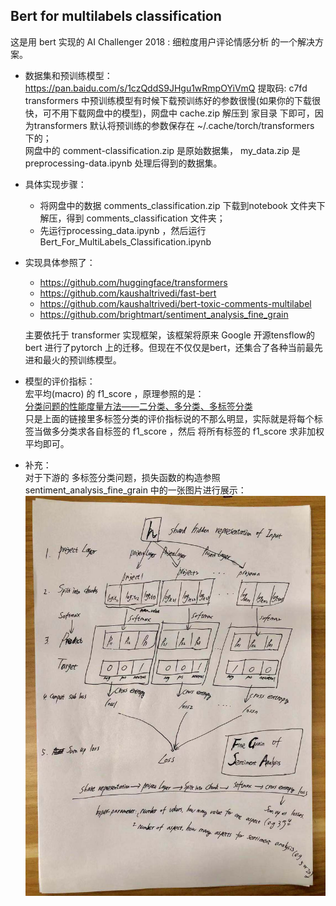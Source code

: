 ## Bert for multilabels classification

这是用 bert 实现的 AI Challenger 2018 : 细粒度用户评论情感分析 的一个解决方案。 
    
- 数据集和预训练模型：https://pan.baidu.com/s/1czQddS9JHgu1wRmpOYiVmQ 提取码: c7fd   
transformers 中预训练模型有时候下载预训练好的参数很慢(如果你的下载很快，可不用下载网盘中的模型)，网盘中 cache.zip 解压到 家目录 下即可，因为transformers 默认将预训练的参数保存在 ~/.cache/torch/transformers 下的；  
网盘中的 comment-classification.zip 是原始数据集， my_data.zip 是 preprocessing-data.ipynb 处理后得到的数据集。

- 具体实现步骤： 
    - 将网盘中的数据 comments_classification.zip 下载到notebook 文件夹下解压，得到 comments_classification 文件夹；
    - 先运行processing_data.ipynb ，然后运行 Bert_For_MultiLabels_Classification.ipynb 


- 实现具体参照了：
     - https://github.com/huggingface/transformers
     - https://github.com/kaushaltrivedi/fast-bert
     - https://github.com/kaushaltrivedi/bert-toxic-comments-multilabel
     - https://github.com/brightmart/sentiment_analysis_fine_grain  

    主要依托于 transformer 实现框架，该框架将原来 Google 开源tensflow的bert 进行了pytorch 上的迁移。但现在不仅仅是bert，还集合了各种当前最先进和最火的预训练模型。  
- 模型的评价指标：  
宏平均(macro) 的 f1_score ，原理参照的是：  
[分类问题的性能度量方法——二分类、多分类、多标签分类](https://zhuanlan.zhihu.com/p/51125423)  
只是上面的链接里多标签分类的评价指标说的不那么明显，实际就是将每个标签当做多分类求各自标签的 f1_score ，然后 将所有标签的 f1_score 求非加权平均即可。

- 补充：   
    对于下游的 多标签分类问题，损失函数的构造参照 sentiment_analysis_fine_grain 中的一张图片进行展示：
![pic](./pics/fine_grain.jpg)



